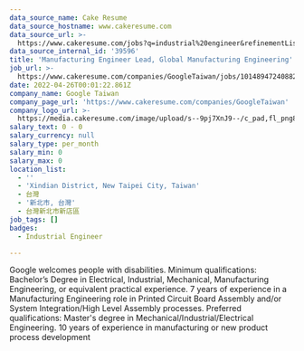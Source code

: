 ```yaml
---
data_source_name: Cake Resume
data_source_hostname: www.cakeresume.com
data_source_url: >-
  https://www.cakeresume.com/jobs?q=industrial%20engineer&refinementList%5Blang_name%5D%5B0%5D=English&refinementList%5Bsalary_type%5D=per_year
data_source_internal_id: '39596'
title: 'Manufacturing Engineer Lead, Global Manufacturing Engineering'
job_url: >-
  https://www.cakeresume.com/companies/GoogleTaiwan/jobs/101489472408822470-manufacturing-engineer-lead-global-manufacturing-engineering
date: 2022-04-26T00:01:22.861Z
company_name: Google Taiwan
company_page_url: 'https://www.cakeresume.com/companies/GoogleTaiwan'
company_logo_url: >-
  https://media.cakeresume.com/image/upload/s--9pj7XnJ9--/c_pad,fl_png8,h_200,w_200/v1568707905/symvi9tbcfy1zxem1zul.png
salary_text: 0 - 0
salary_currency: null
salary_type: per_month
salary_min: 0
salary_max: 0
location_list:
  - ''
  - 'Xindian District, New Taipei City, Taiwan'
  - 台灣
  - '新北市, 台灣'
  - 台灣新北市新店區
job_tags: []
badges:
  - Industrial Engineer

---
```


Google welcomes people with disabilities. Minimum qualifications: Bachelor’s Degree in Electrical, Industrial, Mechanical, Manufacturing Engineering, or equivalent practical experience. 7 years of experience in a Manufacturing Engineering role in Printed Circuit Board Assembly and/or System Integration/High Level Assembly processes. Preferred qualifications: Master's degree in Mechanical/Industrial/Electrical Engineering. 10 years of experience in manufacturing or new product process development